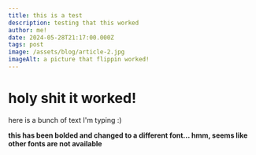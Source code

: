 ```yaml
---
title: this is a test
description: testing that this worked
author: me!
date: 2024-05-28T21:17:00.000Z
tags: post
image: /assets/blog/article-2.jpg
imageAlt: a picture that flippin worked!
---
```

# holy shit it worked!

here is a bunch of text I'm typing :)

**this has been bolded and changed to a different font... hmm, seems like other fonts are not available**
